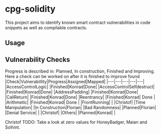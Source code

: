 # cpg-solidity
This project aims to identify known smart contract vulnerabilities in code snippets as well as compilable contracts.
## Usage
## Vulnerability Checks
Progress is described in: Planned, In construction, Finished and Improving. Here a check can be worked on after it is finished to improve found 
|Check|Vulnerabillity|Progress|Assigned|Mapped|
|---|---|---|---|---|
|AccessControlLogic|   |Finished|Konrad|Done|
|AccessControlSelfdestruct|   |Finished|Konrad|Done|
|AddressPadding|   |Finished|Konrad|Done|
|CallReturn|   |Finished|Konrad|Done|
|Reentrancy|   |Finished|Konrad| Done |
|Arithmetic|   |Finished|Konrad| Done |
|FrontRunning|   | |Christof|
|Time Manipulation|   |In Construction|Florian|
|Bad Randomness|   |Planned|Florian|
|Denial Service|   | |Christof|
|Others| |Planned|Konrad|  |


Christof TODO: Take a look at zero values for HoneyBadger, Maian and Solhint.

